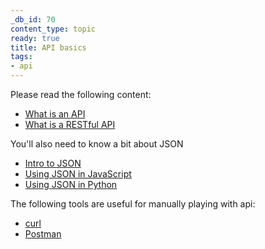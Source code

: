 ```yaml
---
_db_id: 70
content_type: topic
ready: true
title: API basics
tags:
- api
---
```


Please read the following content:

- [What is an API](https://medium.freecodecamp.org/what-is-an-api-in-english-please-b880a3214a82)
- [What is a RESTful API](https://searchmicroservices.techtarget.com/definition/RESTful-API)

You'll also need to know a bit about JSON

- [Intro to JSON](https://www.digitalocean.com/community/tutorials/an-introduction-to-json)
- [Using JSON in JavaScript](https://www.w3schools.com/js/js_json_intro.asp)
- [Using JSON in Python](https://www.w3schools.com/python/python_json.asp)

The following tools are useful for manually playing with api:

- [curl](https://quickleft.com/blog/command-line-tutorials-curl/)
- [Postman](https://www.getpostman.com/postman)